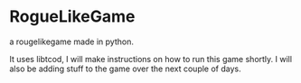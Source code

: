 # RogueLikeGame
a rougelikegame made in python.

It uses libtcod, I will make instructions on how to run this game shortly.
I will also be adding stuff to the game over the next couple of days.
